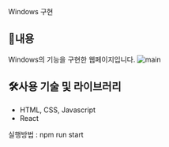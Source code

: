 Windows 구현

## 📄내용
Windows의 기능을 구현한 웹페이지입니다.
![main](https://github.com/hxxbkk/project/assets/106261455/1e601cc0-8219-4106-b2e6-e162809eb46c)



## 🛠사용 기술 및 라이브러리

- HTML, CSS, Javascript
- React


실행방법 : npm run start

